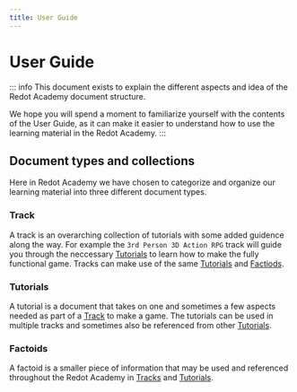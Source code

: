 ```yaml
---
title: User Guide
---
```


# User Guide
::: info
This document exists to explain the different aspects and idea of the Redot Academy document structure.

We hope you will spend a moment to familiarize yourself with the contents of the User Guide, as it can make it easier to understand how to use the learning material in the Redot Academy.
:::

## Document types and collections
Here in Redot Academy we have chosen to categorize and organize our learning material into three different document types.

### Track
A track is an overarching collection of tutorials with some added guidence along the way.
For example the `3rd Person 3D Action RPG` track will guide you through the neccessary
[Tutorials](#tutorials) to learn how to make the fully functional game.
Tracks can make use of the same [Tutorials](#tutorials) and
[Factiods](#factoids).

### Tutorials
A tutorial is a document that takes on one and sometimes a few aspects needed as part of a
[Track](#track) to make a game. The tutorials can be used in multiple tracks and sometimes also be referenced from other [Tutorials](#tutorials).

### Factoids
A factoid is a smaller piece of information that may be used and referenced throughout the Redot Academy in [Tracks](#track) and [Tutorials](#tutorials).